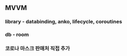 ## MVVM 
### library - databinding, anko, lifecycle, coroutines
### db - room
### 코로나 마스크 판매처 직접 추가

